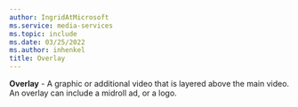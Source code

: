 ```yaml
---
author: IngridAtMicrosoft
ms.service: media-services
ms.topic: include
ms.date: 03/25/2022
ms.author: inhenkel
title: Overlay
---
```


**Overlay** - A graphic or additional video that is layered above the main video. An overlay can include a midroll ad, or a logo.
